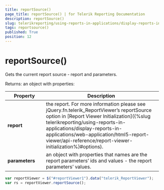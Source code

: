 ```yaml
---
title: reportSource()
page_title: reportSource() | for Telerik Reporting Documentation
description: reportSource()
slug: telerikreporting/using-reports-in-applications/display-reports-in-applications/web-application/html5-report-viewer/api-reference/reportviewer/methods/reportsource()
tags: reportsource()
published: True
position: 12
---
```

<style>
table th:first-of-type {
    width: 25%;
}
table th:nth-of-type(2) {
    width: 75%;
}
</style>

# reportSource()

Gets the current report source - report and parameters.

Returns: an object with properties:


| Property | Description |
| ------ | ------ |
| __report__ |the report. For more information please see jQuery.fn.telerik_ReportViewer’s reportSource option in [Report Viewer Initialization]({%slug telerikreporting/using-reports-in-applications/display-reports-in-applications/web-application/html5-report-viewer/api-reference/report-viewer-initialization%}#options).|
| __parameters__ |an object with properties that names are the report parameters’ ids and values - the report parameters’ values.|


    
````js
var reportViewer = $("#reportViewer1").data("telerik_ReportViewer");
var rs = reportViewer.reportSource();
````

